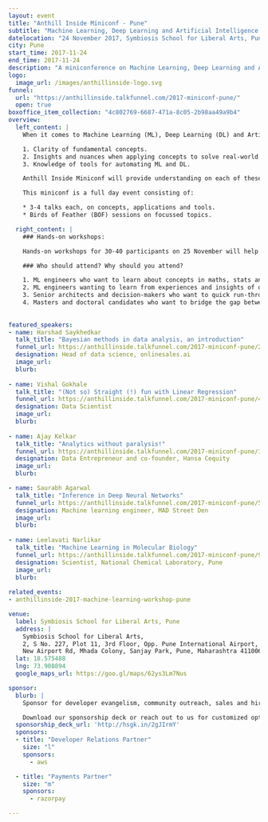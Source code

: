 ```yaml
---
layout: event
title: "Anthill Inside Miniconf - Pune"
subtitle: "Machine Learning, Deep Learning and Artificial Intelligence: concepts, applications and tools."
datelocation: "24 November 2017, Symbiosis School for Liberal Arts, Pune"
city: Pune
start_time: 2017-11-24
end_time: 2017-11-24
description: "A miniconference on Machine Learning, Deep Learning and Artificial Intelligence: concepts, applications and tools."
logo:
  image_url: /images/anthillinside-logo.svg
funnel:
  url: "https://anthillinside.talkfunnel.com/2017-miniconf-pune/"
  open: true
boxoffice_item_collection: "4c802769-6687-471a-8c05-2b98aa49a9b4"
overview:
  left_content: |
    When it comes to Machine Learning (ML), Deep Learning (DL) and Artificial Intelligence (AI), three aspects are crucial:

    1. Clarity of fundamental concepts.
    2. Insights and nuances when applying concepts to solve real-world problems.
    3. Knowledge of tools for automating ML and DL.

    Anthill Inside Miniconf will provide understanding on each of these fronts.

    This miniconf is a full day event consisting of:

    * 3-4 talks each, on concepts, applications and tools.
    * Birds of Feather (BOF) sessions on focussed topics.

  right_content: |
    ### Hands-on workshops:

    Hands-on workshops for 30-40 participants on 25 November will help in internalizing concepts, and practical aspects of working with tools. Workshop tickets have to be purchased separately. (Workshops will be announced shortly.)

    ### Who should attend? Why should you attend?

    1. ML engineers who want to learn about concepts in maths, stats and strengthen foundations.
    2. ML engineers wanting to learn from experiences and insights of others.
    3. Senior architects and decision-makers who want to quick run-through of concepts, implementation case studies, and overview of tools.
    4. Masters and doctoral candidates who want to bridge the gap between academia and practice.
    
    
featured_speakers:
- name: Harshad Saykhedkar
  talk_title: "Bayesian methods in data analysis, an introduction"
  funnel_url: https://anthillinside.talkfunnel.com/2017-miniconf-pune/2-bayesian-methods-in-data-analysis-an-introduction
  designation: Head of data science, onlinesales.ai
  image_url: 
  blurb:
  
- name: Vishal Gokhale
  talk_title: "(Not so) Straight (!) fun with Linear Regression"
  funnel_url: https://anthillinside.talkfunnel.com/2017-miniconf-pune/4-not-so-straight-fun-with-linear-regression
  designation: Data Scientist
  image_url: 
  blurb:
  
- name: Ajay Kelkar
  talk_title: "Analytics without paralysis!"
  funnel_url: https://anthillinside.talkfunnel.com/2017-miniconf-pune/10-analytics-without-paralysis 
  designation: Data Entrepreneur and co-founder, Hansa Cequity
  image_url: 
  blurb:

- name: Saurabh Agarwal
  talk_title: "Inference in Deep Neural Networks"
  funnel_url: https://anthillinside.talkfunnel.com/2017-miniconf-pune/5-inference-in-deep-neural-networks
  designation: Machine learning engineer, MAD Street Den
  image_url: 
  blurb:
  
- name: Leelavati Narlikar
  talk_title: "Machine Learning in Molecular Biology"
  funnel_url: https://anthillinside.talkfunnel.com/2017-miniconf-pune/9-machine-learning-in-molecular-biology
  designation: Scientist, National Chemical Laboratory, Pune
  image_url: 
  blurb:  
    
related_events:
- anthillinside-2017-machine-learning-workshop-pune

venue:
  label: Symbiosis School for Liberal Arts, Pune
  address: |
    Symbiosis School for Liberal Arts,
    2, S No. 227, Plot 11, 3rd Floor, Opp. Pune International Airport,
    New Airport Rd, Mhada Colony, Sanjay Park, Pune, Maharashtra 411006.
  lat: 18.575488
  lng: 73.908894
  google_maps_url: https://goo.gl/maps/62ys3Lm7Nus

sponsor:
  blurb: |
    Sponsor for developer evangelism, community outreach, sales and hiring.

    Download our sponsorship deck or reach out to us for customized options at [info@hasgeek.com](mailto:info@hasgeek.com)
  sponsorship_deck_url: 'http://hsgk.in/2gJIrmY'
  sponsors:
  - title: "Developer Relations Partner"
    size: "l"
    sponsors:
      - aws    

  - title: "Payments Partner"
    size: "m"
    sponsors:
      - razorpay    

---
```

